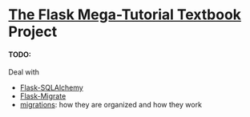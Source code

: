 # [The Flask Mega-Tutorial Textbook](https://blog.miguelgrinberg.com/post/the-flask-mega-tutorial-part-i-hello-world) Project

#### TODO:
Deal with
- [Flask-SQLAlchemy](http://packages.python.org/Flask-SQLAlchemy)
- [Flask-Migrate](https://github.com/miguelgrinberg/flask-migrate)
- [migrations](https://github.com/paalso/microblog/tree/main/migrations): how they are organized and how they work
